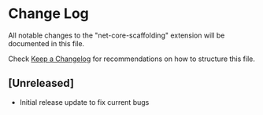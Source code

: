 # Change Log

All notable changes to the "net-core-scaffolding" extension will be documented in this file.

Check [Keep a Changelog](http://keepachangelog.com/) for recommendations on how to structure this file.

## [Unreleased]

- Initial release update to fix current bugs